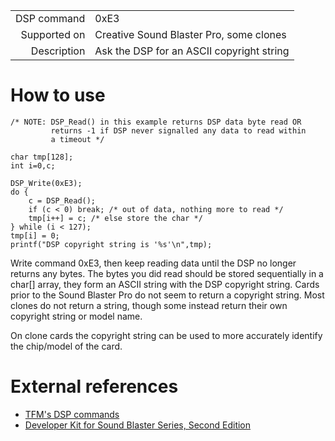 |    |    |
|---:|:---|
|DSP command|0xE3|
|Supported on|Creative Sound Blaster Pro, some clones|
|Description|Ask the DSP for an ASCII copyright string|

# How to use

    /* NOTE: DSP_Read() in this example returns DSP data byte read OR
             returns -1 if DSP never signalled any data to read within
             a timeout */
    
    char tmp[128];
    int i=0,c;

    DSP_Write(0xE3);
    do {
        c = DSP_Read();
        if (c < 0) break; /* out of data, nothing more to read */
        tmp[i++] = c; /* else store the char */
    } while (i < 127);
    tmp[i] = 0;
    printf("DSP copyright string is '%s'\n",tmp);

Write command 0xE3, then keep reading data until the DSP no longer returns any bytes. The bytes you did read should be stored sequentially in a char[] array, they form an ASCII string with the DSP copyright string. Cards prior to the Sound Blaster Pro do not seem to return a copyright string. Most clones do not return a string, though some instead return their own copyright string or model name.

On clone cards the copyright string can be used to more accurately identify the chip/model of the card.

# External references
- [TFM's DSP commands](http://the.earth.li/~tfm/oldpage/sb_dsp.html)
- [Developer Kit for Sound Blaster Series, Second Edition](http://hackipedia.org/Platform/x86/Sound/Creative%20Labs/ISA,%20Sound%20Blaster/pdf/Sound%20Blaster%20Series%20Developer%20Kit%2c%20Second%20Edition.pdf)

